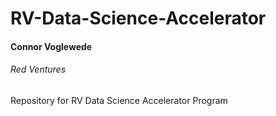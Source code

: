 # RV-Data-Science-Accelerator
#### Connor Voglewede
###### Red Ventures


Repository for RV Data Science Accelerator Program


